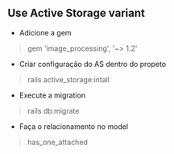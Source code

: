 ## Use Active Storage variant

- Adicione a gem

> gem 'image_processing', '~> 1.2'

- Criar configuração do AS dentro do propeto

> rails active_storage:intall

- Execute a migration

> rails db:migrate 

- Faça o relacionamento no model

> has_one_attached 
